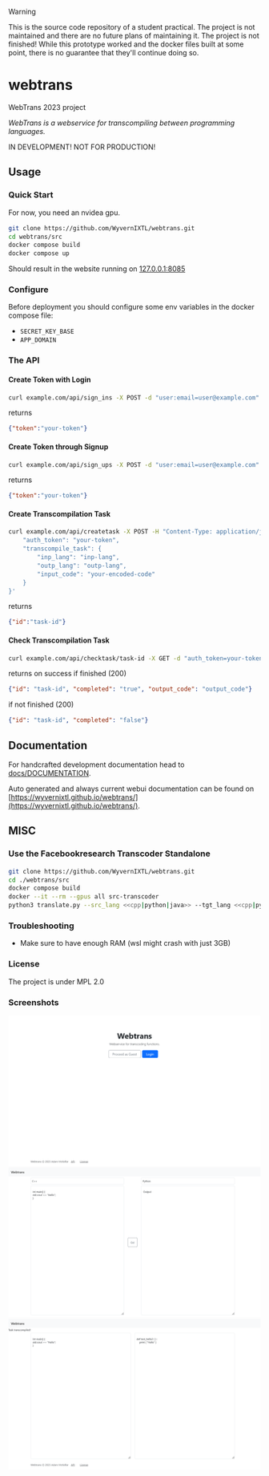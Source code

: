 
> [!WARNING]  
> This is the source code repository of a student practical.
> The project is not maintained and there are no future plans of maintaining it.
> The project is not finished!
> While this prototype worked and the docker files built at some point, there is no guarantee that they'll continue doing so.

# webtrans
WebTrans 2023 project

*WebTrans is a webservice for transcompiling between programming languages.*

IN DEVELOPMENT! NOT FOR PRODUCTION!

## Usage

### Quick Start
For now, you need an nvidea gpu.
```bash
git clone https://github.com/WyvernIXTL/webtrans.git
cd webtrans/src
docker compose build
docker compose up
```
Should result in the website running on [127.0.0.1:8085](http://127.0.0.1:8085/)

### Configure
Before deployment you should configure some env variables in the docker compose file:
* `SECRET_KEY_BASE`
* `APP_DOMAIN`


### The API

#### Create Token with Login
```bash
curl example.com/api/sign_ins -X POST -d "user:email=user@example.com" -d "user:password=changeme"
```
returns
```json
{"token":"your-token"}
```

#### Create Token through Signup
```bash
curl example.com/api/sign_ups -X POST -d "user:email=user@example.com" -d "user:password=changeme" -d "user:password_confirmation=changeme"
```
returns
```json
{"token":"your-token"}
```

#### Create Transcompilation Task
```bash
curl example.com/api/createtask -X POST -H "Content-Type: application/json" -d '{
	"auth_token": "your-token",
	"transcompile_task": {
		"inp_lang": "inp-lang",
		"outp_lang": "outp-lang",
		"input_code": "your-encoded-code"
	}
}'
```
returns
```json
{"id":"task-id"}
```

#### Check Transcompilation Task
```bash
curl example.com/api/checktask/task-id -X GET -d "auth_token=your-token"
```
returns on success if finished (200)
```json
{"id": "task-id", "completed": "true", "output_code": "output_code"}
```
if not finished (200)
```json
{"id": "task-id", "completed": "false"}
```


## Documentation
For handcrafted development documentation head to [docs/DOCUMENTATION](./docs/DOCUMENTATION.md).

Auto generated and always current webui documentation can be found on [https://wyvernixtl.github.io/webtrans/](https://wyvernixtl.github.io/webtrans/).


## MISC

### Use the Facebookresearch Transcoder Standalone
```bash
git clone https://github.com/WyvernIXTL/webtrans.git
cd ./webtrans/src
docker compose build
docker --it --rm --gpus all src-transcoder
python3 translate.py --src_lang <<cpp|python|java>> --tgt_lang <<cpp|python|java>> --model_path /opt/models/model_<<1|2>>.pth < inputfile
```

### Troubleshooting
* Make sure to have enough RAM (wsl might crash with just 3GB)

### License
The project is under MPL 2.0

### Screenshots
![homescreen](/assets/homescreen_0.1.1.png)
![taskcreation](/assets/taskcreation_0.1.1.png)
![taskcompletion](/assets/taskcompletion_0.1.1.png)
